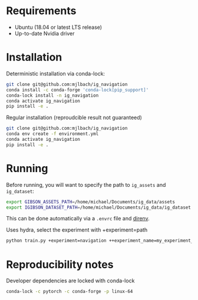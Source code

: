 # Requirements

* Ubuntu (18.04 or latest LTS release)
* Up-to-date Nvidia driver

# Installation 

Deterministic installation via conda-lock:

```bash
git clone git@github.com:mjlbach/ig_navigation
conda install -c conda-forge 'conda-lock[pip_support]'
conda-lock install -n ig_navigation
conda activate ig_navigation
pip install -e .
```

Regular installation (reproudcible result not guaranteed)

```bash
git clone git@github.com:mjlbach/ig_navigation
conda env create -f environment.yml
conda activate ig_navigation
pip install -e .
```

# Running

Before running, you will want to specify the path to `ig_assets` and `ig_dataset`:

```bash
export GIBSON_ASSETS_PATH=/home/michael/Documents/ig_data/assets
export IGIBSON_DATASET_PATH=/home/michael/Documents/ig_data/ig_dataset
```

This can be done automatically via a `.envrc` file and [direnv](https://direnv.net/).

Uses hydra, select the experiment with +experiment=path

```bash
python train.py +experiment=navigation ++experiment_name=my_experiment_name ++experiment_save_path=$(pwd)/ray_results
```

# Reproducibility notes

Developer dependencies are locked with conda-lock
```bash
conda-lock -c pytorch -c conda-forge -p linux-64
```
